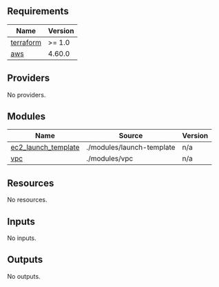 <!-- BEGIN_TF_DOCS -->
## Requirements

| Name | Version |
|------|---------|
| <a name="requirement_terraform"></a> [terraform](#requirement\_terraform) | >= 1.0 |
| <a name="requirement_aws"></a> [aws](#requirement\_aws) | 4.60.0 |

## Providers

No providers.

## Modules

| Name | Source | Version |
|------|--------|---------|
| <a name="module_ec2_launch_template"></a> [ec2\_launch\_template](#module\_ec2\_launch\_template) | ./modules/launch-template | n/a |
| <a name="module_vpc"></a> [vpc](#module\_vpc) | ./modules/vpc | n/a |

## Resources

No resources.

## Inputs

No inputs.

## Outputs

No outputs.
<!-- END_TF_DOCS -->